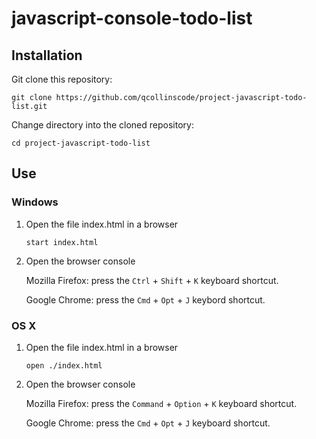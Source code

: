 # javascript-console-todo-list

## Installation

Git clone this repository:

```
git clone https://github.com/qcollinscode/project-javascript-todo-list.git
```

Change directory into the cloned repository:

```
cd project-javascript-todo-list
```

## Use

### Windows

1. Open the file index.html in a browser

    ```
    start index.html
    ```

2. Open the browser console

    Mozilla Firefox: press the `Ctrl` + `Shift` + `K` keyboard shortcut.

    Google Chrome: press the `Cmd` + `Opt` + `J` keybord shortcut.

### OS X

1. Open the file index.html in a browser

    ```
    open ./index.html
    ```

2. Open the browser console

    Mozilla Firefox: press the `Command` + `Option` + `K` keyboard shortcut.

    Google Chrome: press the `Cmd` + `Opt` + `J` keyboard shortcut. 

